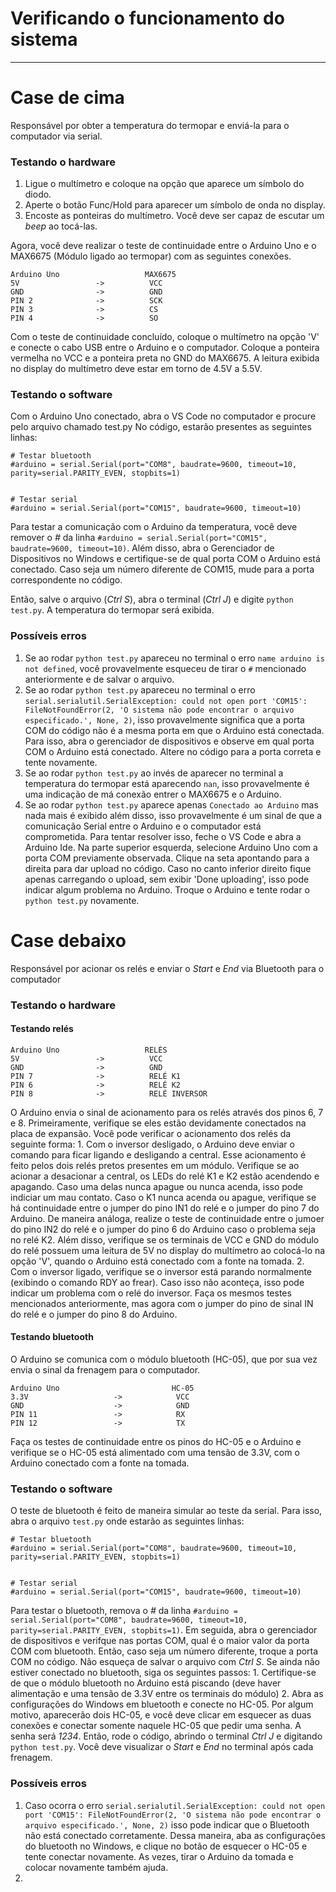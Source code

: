 # Verificando o funcionamento do sistema
---
# Case de cima
Responsável por obter a temperatura do termopar e enviá-la para o computador via serial. 

### Testando o hardware 
1. Ligue o multímetro e coloque na opção que aparece um símbolo do diodo.
2. Aperte o botão Func/Hold para aparecer um símbolo de onda no display.
3. Encoste as ponteiras do multímetro. Você deve ser capaz de escutar um *beep* ao tocá-las. 

Agora, você deve realizar o teste de continuidade entre o Arduino Uno e o MAX6675 (Módulo ligado ao termopar) com as seguintes conexões.

```
Arduino Uno                   MAX6675
5V                 ->          VCC
GND                ->          GND
PIN 2              ->          SCK
PIN 3              ->          CS
PIN 4              ->          SO
```

Com o teste de continuidade concluído, coloque o multímetro na opção 'V' e conecte o cabo USB entre o Arduino e o computador. Coloque a ponteira vermelha no VCC e a ponteira preta no GND do MAX6675. A leitura exibida no display do multímetro deve estar em torno de 4.5V a 5.5V. 

### Testando o software
Com o Arduino Uno conectado, abra o VS Code no computador e procure pelo arquivo chamado test.py
No código, estarão presentes as seguintes linhas:
``` 
# Testar bluetooth
#arduino = serial.Serial(port="COM8", baudrate=9600, timeout=10, parity=serial.PARITY_EVEN, stopbits=1)


# Testar serial
#arduino = serial.Serial(port="COM15", baudrate=9600, timeout=10)
```
Para testar a comunicação com o Arduino da temperatura, você deve remover o *#* da linha `#arduino = serial.Serial(port="COM15", baudrate=9600, timeout=10)`. Além disso,
abra o Gerenciador de Dispositivos no Windows e certifique-se de qual porta COM o Arduino está conectado. Caso seja um número diferente de COM15, mude para a porta correspondente no código.

Então, salve o arquivo (*Ctrl S*), abra o terminal (*Ctrl J*) e digite `python test.py`. A temperatura do termopar será exibida.

### Possíveis erros
1. Se ao rodar `python test.py` apareceu no terminal o erro `name arduino is not defined`, você provavelmente esqueceu de tirar o `#` mencionado anteriormente e de salvar o arquivo.
2. Se ao rodar `python test.py` apareceu no terminal o erro `serial.serialutil.SerialException: could not open port 'COM15': FileNotFoundError(2, 'O sistema não pode encontrar o arquivo especificado.', None, 2)`, isso provavelmente significa que a porta COM do código não é a mesma porta em que o Arduino está conectada. Para isso, abra o gerenciador de dispositivos e observe em qual porta COM o Arduino está conectado. Altere no código para a porta correta e tente novamente.
3. Se ao rodar `python test.py` ao invés de aparecer no terminal a temperatura do termopar está aparecendo `nan`, isso provavelmente é uma indicação de má conexão entrer o MAX6675 e o Arduino.
4. Se ao rodar `python test.py` aparece apenas `Conectado ao Arduino` mas nada mais é exibido além disso, isso provavelmente é um sinal de que a comunicação Serial entre o Arduino e o computador está comprometida. Para tentar resolver isso, feche o VS Code e abra a Arduino Ide. Na parte superior esquerda, selecione Arduino Uno com a porta COM previamente observada. Clique na seta apontando para a direita para dar upload no código. Caso no canto inferior direito fique apenas carregando o upload, sem exibir 'Done uploading', isso pode indicar algum problema no Arduino. Troque o Arduino e tente rodar o `python test.py` novamente.

# Case debaixo
Responsável por acionar os relés e enviar o *Start* e *End* via Bluetooth para o computador

### Testando o hardware

#### Testando relés

```
Arduino Uno                   RELÉS
5V                 ->          VCC
GND                ->          GND
PIN 7              ->          RELÉ K1
PIN 6              ->          RELÉ K2
PIN 8              ->          RELÉ INVERSOR
```

O Arduino envia o sinal de acionamento para os relés através dos pinos 6, 7 e 8. Primeiramente, verifique se eles estão devidamente conectados na placa de expansão. Você pode verificar o acionamento dos relés da seguinte forma:
    1. Com o inversor desligado, o Arduino deve enviar o comando para ficar ligando e desligando a central. Esse acionamento é feito pelos dois relés pretos presentes em um módulo. Verifique se ao acionar a desacionar a central, os LEDs do relé K1 e K2 estão acendendo e apagando. Caso uma delas nunca apague ou nunca acenda, isso pode indiciar um mau contato. Caso o K1 nunca acenda ou apague, verifique se há continuidade entre o jumper do pino IN1 do relé e o jumper do pino 7 do Arduino. De maneira análoga, realize o teste de continuidade entre o jumoer do pino IN2 do relé e o jumper do pino 6 do Arduino caso o problema seja no relé K2. Além disso, verifique se os terminais de VCC e GND do módulo do relé possuem uma leitura de 5V no display do multímetro ao colocá-lo na opção 'V', quando o Arduino está conectado com a fonte na tomada.
    2. Com o inversor ligado, verifique se o inversor está parando normalmente (exibindo o comando RDY ao frear). Caso isso não aconteça, isso pode indicar um problema com o relé do inversor. Faça os mesmos testes mencionados anteriormente, mas agora com o jumper do pino de sinal IN do relé e o jumper do pino 8 do Arduino.

#### Testando bluetooth
O Arduino se comunica com o módulo bluetooth (HC-05), que por sua vez envia o sinal da frenagem para o computador.

```
Arduino Uno                         HC-05
3.3V                   ->            VCC
GND                    ->            GND
PIN 11                 ->            RX
PIN 12                 ->            TX
```

Faça os testes de continuidade entre os pinos do HC-05 e o Arduino e verifique se o HC-05 está alimentado com uma tensão de 3.3V, com o Arduino conectado com a fonte na tomada.

### Testando o software
O teste de bluetooth é feito de maneira simular ao teste da serial. Para isso, abra o arquivo `test.py` onde estarão as seguintes linhas:
``` 
# Testar bluetooth
#arduino = serial.Serial(port="COM8", baudrate=9600, timeout=10, parity=serial.PARITY_EVEN, stopbits=1)


# Testar serial
#arduino = serial.Serial(port="COM15", baudrate=9600, timeout=10)
```
Para testar o bluetooth, remova o *#* da linha `#arduino = serial.Serial(port="COM8", baudrate=9600, timeout=10, parity=serial.PARITY_EVEN, stopbits=1)`. Em seguida, abra o gerenciador de dispositivos e verifque nas portas COM, qual é o maior valor da porta COM com bluetooth. Então, caso seja um número diferente, troque a porta COM no código. Não esqueça de salvar o arquivo com *Ctrl S*. Se ainda não estiver conectado no bluetooth, siga os seguintes passos:
    1. Certifique-se de que o módulo bluetooth no Arduino está piscando (deve haver alimentação e uma tensão de 3.3V entre os terminais do módulo)
    2. Abra as configurações do Windows em bluetooth e conecte no HC-05. Por algum motivo, aparecerão dois HC-05, e você deve clicar em esquecer as duas conexões e conectar somente naquele HC-05 que pedir uma senha. A senha será *1234*.
Então, rode o código, abrindo o terminal *Ctrl J* e digitando `python test.py`. Você deve visualizar o *Start* e *End* no terminal após cada frenagem. 

### Possíveis erros
1. Caso ocorra o erro `serial.serialutil.SerialException: could not open port 'COM15': FileNotFoundError(2, 'O sistema não pode encontrar o arquivo especificado.', None, 2)` isso pode indicar que o Bluetooth não está conectado corretamente. Dessa maneira, aba as configurações do bluetooth no Windows, e clique no botão de esquecer o HC-05 e tente conectar novamente. As vezes, tirar o Arduino da tomada e colocar novamente também ajuda.
2. 